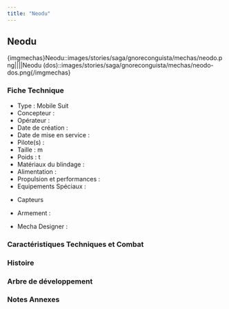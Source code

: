 ```yaml
---
title: "Neodu"
---
```


Neodu
-----


{imgmechas}Neodu::images/stories/saga/gnoreconguista/mechas/neodo.png||||Neodu (dos)::images/stories/saga/gnoreconguista/mechas/neodo-dos.png{/imgmechas}


### Fiche Technique


- Type : Mobile Suit   
- Concepteur :   
- Opérateur :   
- Date de création :   
- Date de mise en service :   
- Pilote(s) :   
- Taille : m   
- Poids : t   
- Matériaux du blindage :   
- Alimentation :   
- Propulsion et performances :   
- Equipements Spéciaux :


* Capteurs


- Armement :


- Mecha Designer :


### Caractéristiques Techniques et Combat


### Histoire


### Arbre de développement


### Notes Annexes

